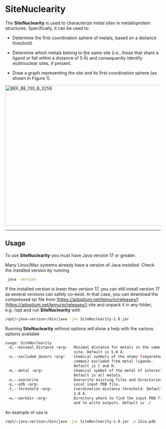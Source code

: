 # SiteNuclearity

The **SiteNuclearity** is used to characterize metal sites in metalloprotein structures.
Specifically, it can be used to:

- Determine the first coordination sphere of metals, based on a distance
threshold.

- Determine which metals belong to the same site (i.e., those that share a
ligand or fall within a distance of 5 Å) and consequently identify
multinuclear sites, if present.

- Draw a graph representing the site and its first coordination sphere (as
shown in Figure 1).

<img width="582" height="453" alt="BEF_BE_130_B_3259" src="https://github.com/user-attachments/assets/6ba7c3db-7bc3-4f8d-b563-c28ba3362285" />

---

## Usage

To use **SiteNuclearity** you must have Java version 17 or greater.

Many Linux/Mac systems already have a version of Java installed. Check the installed version by running

```bash
 java -version
 ```

If the installed version is lower than version 17, you can still install version 17 as several versions can safely co-exist.
In that case, you can download the compressed tar file from [https://adoptium.net/temurin/releases/](https://adoptium.net/temurin/releases/) site and unpack it in any folder, e.g. /opt and run **SiteNuclearity** with

```bash
/opt/<java-version>/bin/java -jar SiteNuclearity-1.0.jar
```

Running **SiteNuclearity** without options will show a help with the various options available

```bash
usage: SiteNuclearity
 -d,--minimal_distance <arg>   Minimal distance for metals in the same
                               site. Default is 5.0 A.
 -e,--excluded_donors <arg>    Chemical symbols of the atoms (separated by
                               commas) excluded from metal ligands.
                               Default is C and H.
 -m,--metal <arg>              Chemical symbol of the metal of interest.
                               Default is all metals.
 -o,--overwrite                Overwrite existing files and directories.
 -p,--pdb <arg>                Local input PDB file.
 -t,--threshold <arg>          Coordination distance threshold. Default is
                               2.8 A.
 -w,--workdir <arg>            Directory where to find the input PDB files
                               and to write outputs. Default is ./
```

An example of use is

```bash
/opt/<java-version>/bin/java -jar SiteNuclearity-1.0.jar -p 12ca.pdb 
```
